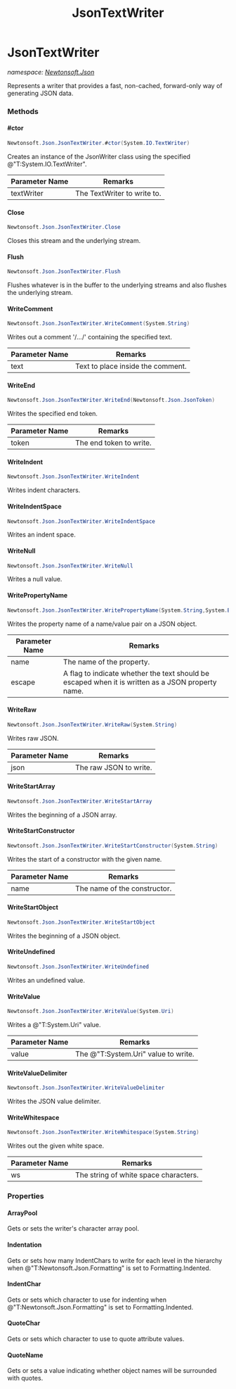 ﻿---
title: JsonTextWriter
---

# JsonTextWriter
_namespace: [Newtonsoft.Json](N-Newtonsoft.Json.html)_

Represents a writer that provides a fast, non-cached, forward-only way of generating JSON data.



### Methods

#### #ctor
```csharp
Newtonsoft.Json.JsonTextWriter.#ctor(System.IO.TextWriter)
```
Creates an instance of the JsonWriter class using the specified @"T:System.IO.TextWriter".

|Parameter Name|Remarks|
|--------------|-------|
|textWriter|The TextWriter to write to.|


#### Close
```csharp
Newtonsoft.Json.JsonTextWriter.Close
```
Closes this stream and the underlying stream.

#### Flush
```csharp
Newtonsoft.Json.JsonTextWriter.Flush
```
Flushes whatever is in the buffer to the underlying streams and also flushes the underlying stream.

#### WriteComment
```csharp
Newtonsoft.Json.JsonTextWriter.WriteComment(System.String)
```
Writes out a comment '/*...*/' containing the specified text.

|Parameter Name|Remarks|
|--------------|-------|
|text|Text to place inside the comment.|


#### WriteEnd
```csharp
Newtonsoft.Json.JsonTextWriter.WriteEnd(Newtonsoft.Json.JsonToken)
```
Writes the specified end token.

|Parameter Name|Remarks|
|--------------|-------|
|token|The end token to write.|


#### WriteIndent
```csharp
Newtonsoft.Json.JsonTextWriter.WriteIndent
```
Writes indent characters.

#### WriteIndentSpace
```csharp
Newtonsoft.Json.JsonTextWriter.WriteIndentSpace
```
Writes an indent space.

#### WriteNull
```csharp
Newtonsoft.Json.JsonTextWriter.WriteNull
```
Writes a null value.

#### WritePropertyName
```csharp
Newtonsoft.Json.JsonTextWriter.WritePropertyName(System.String,System.Boolean)
```
Writes the property name of a name/value pair on a JSON object.

|Parameter Name|Remarks|
|--------------|-------|
|name|The name of the property.|
|escape|A flag to indicate whether the text should be escaped when it is written as a JSON property name.|


#### WriteRaw
```csharp
Newtonsoft.Json.JsonTextWriter.WriteRaw(System.String)
```
Writes raw JSON.

|Parameter Name|Remarks|
|--------------|-------|
|json|The raw JSON to write.|


#### WriteStartArray
```csharp
Newtonsoft.Json.JsonTextWriter.WriteStartArray
```
Writes the beginning of a JSON array.

#### WriteStartConstructor
```csharp
Newtonsoft.Json.JsonTextWriter.WriteStartConstructor(System.String)
```
Writes the start of a constructor with the given name.

|Parameter Name|Remarks|
|--------------|-------|
|name|The name of the constructor.|


#### WriteStartObject
```csharp
Newtonsoft.Json.JsonTextWriter.WriteStartObject
```
Writes the beginning of a JSON object.

#### WriteUndefined
```csharp
Newtonsoft.Json.JsonTextWriter.WriteUndefined
```
Writes an undefined value.

#### WriteValue
```csharp
Newtonsoft.Json.JsonTextWriter.WriteValue(System.Uri)
```
Writes a @"T:System.Uri" value.

|Parameter Name|Remarks|
|--------------|-------|
|value|The @"T:System.Uri" value to write.|


#### WriteValueDelimiter
```csharp
Newtonsoft.Json.JsonTextWriter.WriteValueDelimiter
```
Writes the JSON value delimiter.

#### WriteWhitespace
```csharp
Newtonsoft.Json.JsonTextWriter.WriteWhitespace(System.String)
```
Writes out the given white space.

|Parameter Name|Remarks|
|--------------|-------|
|ws|The string of white space characters.|



### Properties

#### ArrayPool
Gets or sets the writer's character array pool.
#### Indentation
Gets or sets how many IndentChars to write for each level in the hierarchy when @"T:Newtonsoft.Json.Formatting" is set to Formatting.Indented.
#### IndentChar
Gets or sets which character to use for indenting when @"T:Newtonsoft.Json.Formatting" is set to Formatting.Indented.
#### QuoteChar
Gets or sets which character to use to quote attribute values.
#### QuoteName
Gets or sets a value indicating whether object names will be surrounded with quotes.

